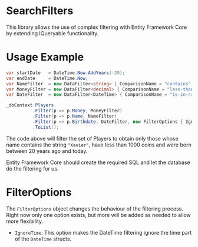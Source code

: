 # SearchFilters

This library allows the use of complex filtering with Entity Framework Core by extending IQueryable functionality.

# Usage Example

```C#
var startDate   = DateTime.Now.AddYears(-20);
var endDate     = DateTime.Now;
var NameFilter  = new DataFilter<string> { ComparisonName = "contains", Values = new[] { "Xavier" } };
var MoneyFilter = new DataFilter<decimal> { ComparisonName = "less-than", Values = new[] { 1000 } };
var DateFilter  = new DataFilter<DateTime> { ComparisonName = "is-in-range", Values = new DateTime[] { startDate, endDate } };

_dbContext.Players
          .Filter(p => p.Money, MoneyFilter)
          .Filter(p => p.Name, NameFilter)
          .Filter(p => p.Birthdate, DateFilter, new FilterOptions { IgnoreTime = true })
          .ToList();
```
The code above will filter the set of Players to obtain only those whose name contains the string 
```"Xavier"```, have less than 1000 coins and were born between 20 years ago and today.

Entity Framework Core should create the required SQL and let the database do the filtering for us.

# FilterOptions
The ```FilterOptions``` object changes the behaviour of the filtering process.
Right now only one option exists, but more will be added as needed to allow more flexibility.

* ```IgnoreTime```: This option makes the DateTime filtering ignore the time part of the ```DateTime``` structs.
